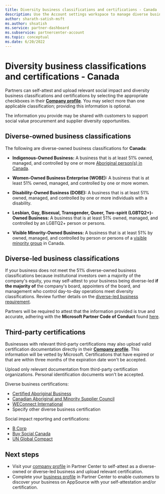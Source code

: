 ```yaml
---
title: Diversity business classifications and certifications - Canada
description: Use the Account settings workspace to manage diverse business classifications and certifications for Canada at Partner Center.
author: sharath-satish-msft
ms.author: shsatish
ms.service: partner-dashboard
ms.subservice: partnercenter-account
ms.topic: conceptual
ms.date: 6/20/2022
---
```


# Diversity business classifications and certifications - Canada

Partners can self-attest and upload relevant social impact and diversity business classifications and certifications by selecting the appropriate checkboxes in their [**Company profile**](https://partner.microsoft.com/dashboard/account/v3/companyprofile). You may select more than one applicable classification; providing this information is optional.

The information you provide may be shared with customers to support social value procurement and supplier diversity opportunities.

## Diverse-owned business classifications

The following are diverse-owned business classifications for **Canada**:

- **Indigenous-Owned Business:** A business that is at least 51% owned, managed, and controlled by one or more [Aboriginal person(s) in Canada](https://www.canada.ca/en/public-service-commission/jobs/services/gc-jobs/employment-equity.html).
- **Women-Owned Business Enterprise (WOBE):** A business that is at least 51% owned, managed, and controlled by one or more women.
- **Disability-Owned Business (DOBE):** A business that is at least 51% owned, managed, and controlled by one or more individuals with a disability.
- **Lesbian, Gay, Bisexual, Transgender, Queer, Two-spirit (LGBTQ2+)-Owned Business:** A business that is at least 51% owned, managed, and controlled by an LGBTQ2+ person or persons.

- **Visible Minority-Owned Business:** A business that is at least 51% by owned, managed, and controlled by person or persons of a [visible minority group](https://www.canada.ca/en/public-service-commission/jobs/services/gc-jobs/employment-equity.html) in Canada.

## Diverse-led business classifications

If your business does not meet the 51% diverse-owned business classifications because institutional investors own a majority of the company's equity, you may self-attest to your business being diverse-led **if the majority of** the company's board, appointers of the board, and management who control day-to-day operations meet diversity classifications. Review further details on the [diverse-led business requirement](./diversity-business-classifications-certs.md).

Partners will be required to attest that the information provided is true and accurate, adhering with the **Microsoft Partner Code of Conduct** found [here](https://www.microsoft.com/legal/compliance/anticorruption/trustworthy-representatives).

## Third-party certifications

Businesses with relevant third-party certifications may also upload valid certification documentation directly in their [**Company profile**](https://partner.microsoft.com/dashboard/account/v3/companyprofile). This information will be vetted by Microsoft. Certifications that have expired or that are within three months of the expiration date won't be accepted.

Upload only relevant documentation from third-party certification organizations. Personal identification documents won't be accepted.

Diverse business certifications:

- [Certified Aboriginal Business](https://www.ccab.com/membership/certified-aboriginal-business-cab/)
- [Canadian Aboriginal and Minority Supplier Council](https://camsc.ca/)
- [WEConnect International](https://weconnectinternational.org/)
- Specify other diverse business certification

Social impact reporting and certifications:

- [B Corp](https://www.bcorporation.net/certification)
- [Buy Social Canada](https://www.buysocialcanada.com/services/social-enterprise-certification/)
- [UN Global Compact](https://unglobalcompact.org/)

## Next steps

- Visit your [company profile](https://partner.microsoft.com/dashboard/account/v3/companyprofile) in Partner Center to self-attest as a diverse-owned or diverse-led business and upload relevant certification.
- Complete your [business profile](./create-a-marketing-profile.md) in Partner Center to enable customers to discover your business on AppSource with your self-attestation and/or certification.
